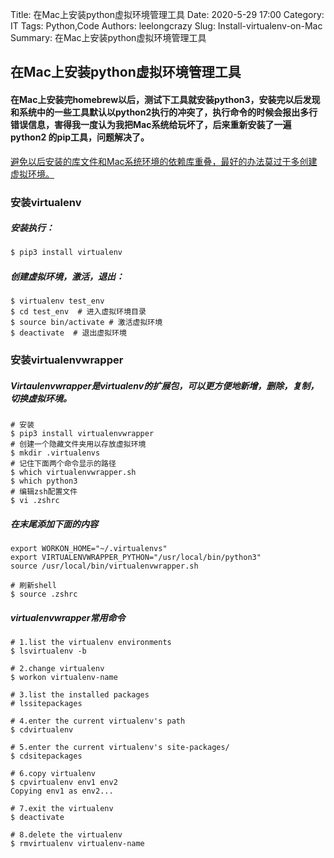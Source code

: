 Title: 在Mac上安装python虚拟环境管理工具
Date: 2020-5-29 17:00
Category: IT
Tags: Python,Code
Authors: leelongcrazy
Slug: Install-virtualenv-on-Mac
Summary: 在Mac上安装python虚拟环境管理工具

在Mac上安装python虚拟环境管理工具
---

#### 在Mac上安装完homebrew以后，测试下工具就安装python3，安装完以后发现和系统中的一些工具默认以python2执行的冲突了，执行命令的时候会报出多行错误信息，害得我一度认为我把Mac系统给玩坏了，后来重新安装了一遍python2 的pip工具，问题解决了。

[避免以后安装的库文件和Mac系统环境的依赖库重叠，最好的办法莫过于多创建虚拟环境。](https://www.cnblogs.com/kaid/p/8227635.html "在Mac上搭建Python虚拟环境")

### 安装virtualenv

##### 安装执行：
```zsh
$ pip3 install virtualenv
```
##### 创建虚拟环境，激活，退出：
```
$ virtualenv test_env
$ cd test_env  # 进入虚拟环境目录
$ source bin/activate # 激活虚拟环境
$ deactivate  # 退出虚拟环境
```

### 安装virtualenvwrapper

##### Virtaulenvwrapper是virtualenv的扩展包，可以更方便地新增，删除，复制，切换虚拟环境。

```
# 安装
$ pip3 install virtualenvwrapper
# 创建一个隐藏文件夹用以存放虚拟环境
$ mkdir .virtualenvs
# 记住下面两个命令显示的路径
$ which virtualenvwrapper.sh
$ which python3
# 编辑zsh配置文件
$ vi .zshrc
```
##### 在末尾添加下面的内容
```
export WORKON_HOME="~/.virtualenvs"
export VIRTUALENVWRAPPER_PYTHON="/usr/local/bin/python3"
source /usr/local/bin/virtualenvwrapper.sh
```
```
# 刷新shell
$ source .zshrc
```

##### virtualenvwrapper常用命令
```
# 1.list the virtualenv environments
$ lsvirtualenv -b

# 2.change virtualenv
$ workon virtualenv-name

# 3.list the installed packages
# lssitepackages

# 4.enter the current virtualenv's path
$ cdvirtualenv

# 5.enter the current virtualenv's site-packages/
$ cdsitepackages

# 6.copy virtualenv
$ cpvirtualenv env1 env2
Copying env1 as env2...

# 7.exit the virtualenv
$ deactivate

# 8.delete the virtualenv
$ rmvirtualenv virtualenv-name
```

